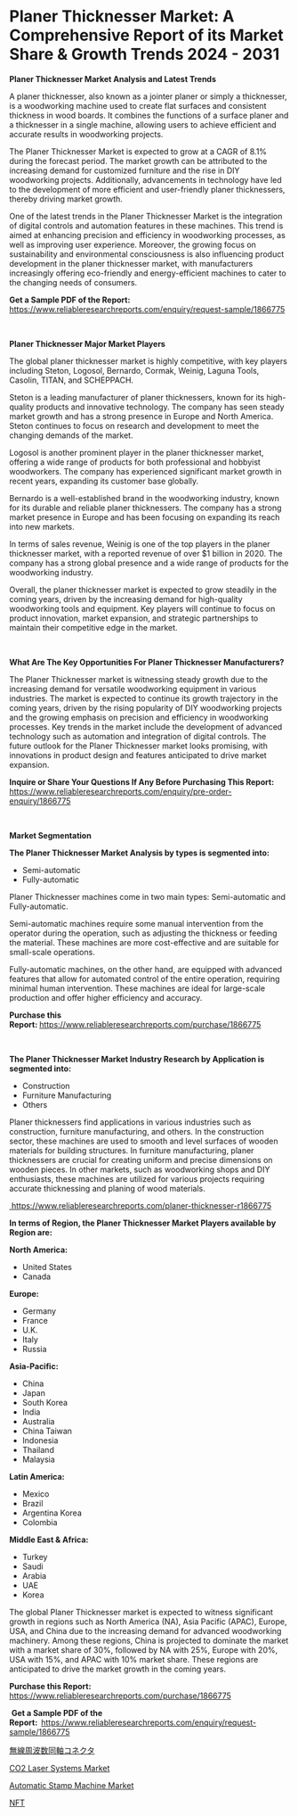 <p><h1>Planer Thicknesser Market: A Comprehensive Report of its Market Share & Growth Trends 2024 - 2031</h1></p><p><strong>Planer Thicknesser Market Analysis and Latest Trends</strong></p>
<p><p>A planer thicknesser, also known as a jointer planer or simply a thicknesser, is a woodworking machine used to create flat surfaces and consistent thickness in wood boards. It combines the functions of a surface planer and a thicknesser in a single machine, allowing users to achieve efficient and accurate results in woodworking projects.</p><p>The Planer Thicknesser Market is expected to grow at a CAGR of 8.1% during the forecast period. The market growth can be attributed to the increasing demand for customized furniture and the rise in DIY woodworking projects. Additionally, advancements in technology have led to the development of more efficient and user-friendly planer thicknessers, thereby driving market growth.</p><p>One of the latest trends in the Planer Thicknesser Market is the integration of digital controls and automation features in these machines. This trend is aimed at enhancing precision and efficiency in woodworking processes, as well as improving user experience. Moreover, the growing focus on sustainability and environmental consciousness is also influencing product development in the planer thicknesser market, with manufacturers increasingly offering eco-friendly and energy-efficient machines to cater to the changing needs of consumers.</p></p>
<p><strong>Get a Sample PDF of the Report:&nbsp;</strong> <a href="https://www.reliableresearchreports.com/enquiry/request-sample/1866775">https://www.reliableresearchreports.com/enquiry/request-sample/1866775</a></p>
<p>&nbsp;</p>
<p><strong>Planer Thicknesser Major Market Players</strong></p>
<p><p>The global planer thicknesser market is highly competitive, with key players including Steton, Logosol, Bernardo, Cormak, Weinig, Laguna Tools, Casolin, TITAN, and SCHEPPACH.</p><p>Steton is a leading manufacturer of planer thicknessers, known for its high-quality products and innovative technology. The company has seen steady market growth and has a strong presence in Europe and North America. Steton continues to focus on research and development to meet the changing demands of the market.</p><p>Logosol is another prominent player in the planer thicknesser market, offering a wide range of products for both professional and hobbyist woodworkers. The company has experienced significant market growth in recent years, expanding its customer base globally.</p><p>Bernardo is a well-established brand in the woodworking industry, known for its durable and reliable planer thicknessers. The company has a strong market presence in Europe and has been focusing on expanding its reach into new markets.</p><p>In terms of sales revenue, Weinig is one of the top players in the planer thicknesser market, with a reported revenue of over $1 billion in 2020. The company has a strong global presence and a wide range of products for the woodworking industry.</p><p>Overall, the planer thicknesser market is expected to grow steadily in the coming years, driven by the increasing demand for high-quality woodworking tools and equipment. Key players will continue to focus on product innovation, market expansion, and strategic partnerships to maintain their competitive edge in the market.</p></p>
<p>&nbsp;</p>
<p><strong>What Are The Key Opportunities For Planer Thicknesser Manufacturers?</strong></p>
<p><p>The Planer Thicknesser market is witnessing steady growth due to the increasing demand for versatile woodworking equipment in various industries. The market is expected to continue its growth trajectory in the coming years, driven by the rising popularity of DIY woodworking projects and the growing emphasis on precision and efficiency in woodworking processes. Key trends in the market include the development of advanced technology such as automation and integration of digital controls. The future outlook for the Planer Thicknesser market looks promising, with innovations in product design and features anticipated to drive market expansion.</p></p>
<p><strong>Inquire or Share Your Questions If Any Before Purchasing This Report:</strong> <a href="https://www.reliableresearchreports.com/enquiry/pre-order-enquiry/1866775">https://www.reliableresearchreports.com/enquiry/pre-order-enquiry/1866775</a></p>
<p>&nbsp;</p>
<p><strong>Market Segmentation</strong></p>
<p><strong>The Planer Thicknesser Market Analysis by types is segmented into:</strong></p>
<p><ul><li>Semi-automatic</li><li>Fully-automatic</li></ul></p>
<p><p>Planer Thicknesser machines come in two main types: Semi-automatic and Fully-automatic. </p><p>Semi-automatic machines require some manual intervention from the operator during the operation, such as adjusting the thickness or feeding the material. These machines are more cost-effective and are suitable for small-scale operations.</p><p>Fully-automatic machines, on the other hand, are equipped with advanced features that allow for automated control of the entire operation, requiring minimal human intervention. These machines are ideal for large-scale production and offer higher efficiency and accuracy.</p></p>
<p><strong>Purchase this Report:&nbsp;</strong><a href="https://www.reliableresearchreports.com/purchase/1866775">https://www.reliableresearchreports.com/purchase/1866775</a></p>
<p>&nbsp;</p>
<p><strong>The Planer Thicknesser Market Industry Research by Application is segmented into:</strong></p>
<p><ul><li>Construction</li><li>Furniture Manufacturing</li><li>Others</li></ul></p>
<p><p>Planer thicknessers find applications in various industries such as construction, furniture manufacturing, and others. In the construction sector, these machines are used to smooth and level surfaces of wooden materials for building structures. In furniture manufacturing, planer thicknessers are crucial for creating uniform and precise dimensions on wooden pieces. In other markets, such as woodworking shops and DIY enthusiasts, these machines are utilized for various projects requiring accurate thicknessing and planing of wood materials.</p></p>
<p><a href="https://www.reliableresearchreports.com/planer-thicknesser-r1866775">&nbsp;https://www.reliableresearchreports.com/planer-thicknesser-r1866775</a></p>
<p><strong>In terms of Region, the Planer Thicknesser Market Players available by Region are:</strong></p>
<p>
    <p> <strong> North America: </strong>
        <ul>
            <li>United States</li>
            <li>Canada</li>
        </ul>
        </p> 
    <p> <strong> Europe: </strong>
        <ul>
            <li>Germany</li>
            <li>France</li>
            <li>U.K.</li>
            <li>Italy</li>
            <li>Russia</li>
        </ul>
        </p> 
    <p> <strong> Asia-Pacific: </strong>
        <ul>
            <li>China</li>
            <li>Japan</li>
            <li>South Korea</li>
            <li>India</li>
            <li>Australia</li>
            <li>China Taiwan</li>
            <li>Indonesia</li>
            <li>Thailand</li>
            <li>Malaysia</li>
        </ul>
        </p> 
    <p> <strong> Latin America: </strong>
        <ul>
            <li>Mexico</li>
            <li>Brazil</li>
            <li>Argentina Korea</li>
            <li>Colombia</li>
        </ul>
        </p> 
    <p> <strong> Middle East & Africa: </strong>
        <ul>
            <li>Turkey</li>
            <li>Saudi</li>
            <li>Arabia</li>
            <li>UAE</li>
            <li>Korea</li>
        </ul>
    </p>
    </p>
<p><p>The global Planer Thicknesser market is expected to witness significant growth in regions such as North America (NA), Asia Pacific (APAC), Europe, USA, and China due to the increasing demand for advanced woodworking machinery. Among these regions, China is projected to dominate the market with a market share of 30%, followed by NA with 25%, Europe with 20%, USA with 15%, and APAC with 10% market share. These regions are anticipated to drive the market growth in the coming years.</p></p>
<p><strong>Purchase this Report: </strong><a href="https://www.reliableresearchreports.com/purchase/1866775">https://www.reliableresearchreports.com/purchase/1866775</a></p>
<p>&nbsp;<strong>Get a Sample PDF of the Report:&nbsp;&nbsp;</strong><a href="https://www.reliableresearchreports.com/enquiry/request-sample/1866775">https://www.reliableresearchreports.com/enquiry/request-sample/1866775</a></p>
<p><strong></strong></p>
<p><p><a href="https://github.com/JoanaNitzsche/Market-Research-Report-List-1/blob/main/2577921160695.md">無線周波数同軸コネクタ</a></p><p><a href="https://github.com/mdhefjumiah/Market-Research-Report-List-1/blob/main/co2-laser-systems-market.md">CO2 Laser Systems Market</a></p><p><a href="https://github.com/wrwgzwbr35/Market-Research-Report-List-1/blob/main/automatic-stamp-machine-market.md">Automatic Stamp Machine Market</a></p><p><a href="https://github.com/hxzi07639916/Market-Research-Report-List-2/blob/main/7067676172812.md">NFT</a></p></p>